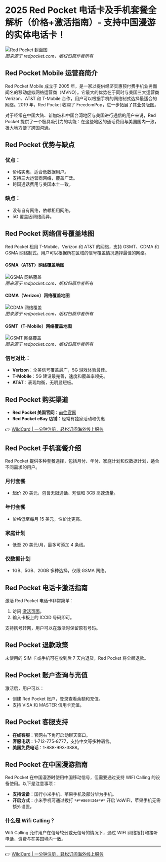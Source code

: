# 2025 Red Pocket 电话卡及手机套餐全解析（价格+激活指南）- 支持中国漫游的实体电话卡！

![Red Pocket 封面图](https://bbtdd.com/img/3690691916417.webp)  
*图来源于 redpocket.com，版权归原作者所有*

## Red Pocket Mobile 运营商简介

Red Pocket Mobile 成立于 2005 年，是一家以提供经济实惠预付费手机业务而闻名的移动虚拟网络运营商（MVNO）。它最大的优势在于同时与美国三大运营商 Verizon、AT&T 和 T-Mobile 合作，用户可以根据手机的网络制式选择最适合的网络。2019 年，Red Pocket 收购了 FreedomPop，进一步拓展了其业务版图。

对于经常在中国大陆、新加坡和中国台湾地区与美国进行通信的用户来说，Red Pocket 提供了一个极具吸引力的功能：在这些地区的通话费用与美国国内一致，极大地方便了跨国沟通。

## Red Pocket 优势与缺点

### 优点：
- 价格实惠，适合低数据用户。
- 支持三大运营商网络，覆盖广泛。
- 跨国通话费用与美国本土一致。

### 缺点：
- 没有自有网络，依赖租用网络。
- 5G 覆盖因网络而异。

## Red Pocket 网络信号覆盖地图

Red Pocket 租用 T-Mobile、Verizon 和 AT&T 的网络，支持 GSMT、CDMA 和 GSMA 网络制式。用户可以根据所在区域的信号覆盖情况选择最佳的网络。

#### GSMA（AT&T）网络覆盖地图  
![GSMA 网络覆盖](https://bbtdd.com/img/36685667005.webp)  
*图来源于 redpocket.com，版权归原作者所有*

#### CDMA（Verizon）网络覆盖地图  
![CDMA 网络覆盖](https://bbtdd.com/img/6282029339853.webp)  
*图来源于 redpocket.com，版权归原作者所有*

#### GSMT（T-Mobile）网络覆盖地图  
![GSMT 网络覆盖](https://bbtdd.com/img/01813078.webp)  
*图来源于 redpocket.com，版权归原作者所有*

### 信号对比：
- **Verizon**：全美信号覆盖最广，5G 游戏体验最佳。  
- **T-Mobile**：5G 建设最完善，速度和覆盖率领先。  
- **AT&T**：表现均衡，无明显短板。  

## Red Pocket 购买渠道

- **Red Pocket 美国官网**：[前往官网](https://bbtdd.com/WildCard)  
- **Red Pocket eBay 店铺**：经常有独家活动和优惠  

👉 [WildCard | 一分钟注册，轻松订阅海外线上服务](https://bbtdd.com/WildCard)

## Red Pocket 手机套餐介绍

Red Pocket 提供多种套餐选择，包括月付、年付、家庭计划和仅数据计划，适合不同需求的用户。

### 月付套餐
- 起价 20 美元，包含无限通话、短信和 3GB 高速流量。

### 年付套餐
- 价格低至每月 15 美元，性价比更高。

### 家庭计划
- 低至 20 美元/月，最多可添加 4 条线。

### 仅数据计划
- 1GB、5GB、20GB 多种选择，仅限 GSMA 网络。

## Red Pocket 电话卡激活指南

激活 Red Pocket 电话卡非常简单：  
1. 访问 [激活页面](https://bbtdd.com/WildCard)。  
2. 输入卡板上的 ICCID 号码即可。  

支持携号转网，用户可以在激活时保留原有号码。

## Red Pocket 退款政策

未使用的 SIM 卡或手机可在收到后 7 天内退货，Red Pocket 将全额退款。

## Red Pocket 账户查询与充值

激活后，用户可以：  
- 创建 Red Pocket 账户，登录查看余额和充值。  
- 支持 VISA 和 MASTER 信用卡充值。

## Red Pocket 客服支持

- **在线客服**：官网右下角可启动聊天窗口。  
- **客服电话**：1-712-775-8777，支持中文等多种语言。  
- **美国免费电话**：1-888-993-3888。  

## Red Pocket 在中国漫游指南

Red Pocket 在中国漫游时使用中国移动信号，但需要通过支持 WIFI Calling 的设备使用。以下是注意事项：  
- **支持设备**：国行小米手机、苹果手机及部分华为手机。  
- **开启方式**：小米手机可通过拨打 `*#*#869434#*#*` 开启 VoWiFi，苹果手机无需额外设置。

### 什么是 Wifi Calling？  
Wifi Calling 允许用户在信号较弱或无信号的情况下，通过 WIFI 网络拨打和接听电话，资费与在美国境内一致。

---

👉 [WildCard | 一分钟注册，轻松订阅海外线上服务](https://bbtdd.com/WildCard)